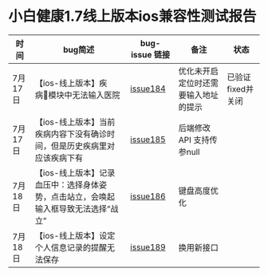 # 小白健康1.7线上版本ios兼容性测试报告
时间| bug简述| bug-issue 链接| 备注 |状态
---|---|---|---|---
7月17日 | 【ios-线上版本】疾病模块中无法输入医院| [issue184](https://github.com/sibbay-ai/qa-defects/issues/184)| 优化未开启定位时还需要输入地址的提示|   已验证fixed并关闭
7月17日 | 【ios-线上版本】当前疾病内容下没有确诊时间，但是历史疾病里对应该疾病下有 | [issue185](https://github.com/sibbay-ai/qa-defects/issues/185)|后端修改 API 支持传参null
7月18日 | 【ios-线上版本】记录血压中：选择身体姿势，点击站立，会唤起输入框导致无法选择“战立”| [issue186](https://github.com/sibbay-ai/qa-defects/issues/186)|键盘高度优化
7月18日 | 【ios-线上版本】设定个人信息记录的提醒无法保存| [issue189](https://github.com/sibbay-ai/qa-defects/issues/189)|换用新接口





